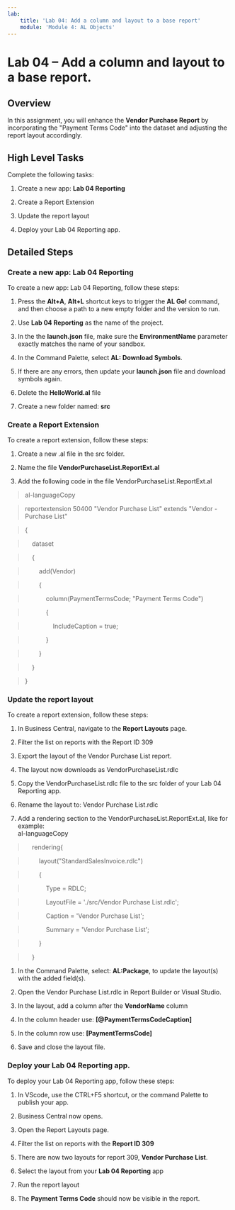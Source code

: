 ```yaml
---
lab:
    title: 'Lab 04: Add a column and layout to a base report'
    module: 'Module 4: AL Objects'
---
```


Lab 04 – Add a column and layout to a base report.
==================================================

Overview
--------

In this assignment, you will enhance the **Vendor Purchase Report** by
incorporating the "Payment Terms Code" into the dataset and adjusting the report
layout accordingly.

High Level Tasks
----------------

Complete the following tasks:

1.  Create a new app: **Lab 04 Reporting**

2.  Create a Report Extension

3.  Update the report layout

4.  Deploy your Lab 04 Reporting app.

Detailed Steps
--------------

### Create a new app: Lab 04 Reporting

To create a new app: Lab 04 Reporting, follow these steps:

1.  Press the **Alt+A**, **Alt+L** shortcut keys to trigger the **AL Go!**
    command, and then choose a path to a new empty folder and the version to
    run.

2.  Use **Lab 04 Reporting** as the name of the project.

3.  In the the **launch.json** file, make sure the **EnvironmentName** parameter
    exactly matches the name of your sandbox.

4.  In the Command Palette, select **AL: Download Symbols**.

5.  If there are any errors, then update your **launch.json** file and download
    symbols again.

6.  Delete the **HelloWorld.al** file

7.  Create a new folder named: **src**

### Create a Report Extension

To create a report extension, follow these steps:

1.  Create a new .al file in the src folder.

2.  Name the file **VendorPurchaseList.ReportExt.al**

3.  Add the following code in the file VendorPurchaseList.ReportExt.al

>   al-languageCopy

>   reportextension 50400 "Vendor Purchase List" extends "Vendor - Purchase
>   List"

>   {

>       dataset

>       {

>           add(Vendor)

>           {

>               column(PaymentTermsCode; "Payment Terms Code")

>               {

>                   IncludeCaption = true;

>               }

>           }

>       }

>   }

### Update the report layout

To create a report extension, follow these steps:

1.  In Business Central, navigate to the **Report Layouts** page.

2.  Filter the list on reports with the Report ID 309

3.  Export the layout of the Vendor Purchase List report.

4.  The layout now downloads as VendorPurchaseList.rdlc

5.  Copy the VendorPurchaseList.rdlc file to the src folder of your Lab 04
    Reporting app.

6.  Rename the layout to: Vendor Purchase List.rdlc

7.  Add a rendering section to the VendorPurchaseList.ReportExt.al, like for
    example:  
    al-languageCopy

>       rendering{

>           layout("StandardSalesInvoice.rdlc")

>           {

>               Type = RDLC;

>               LayoutFile = './src/Vendor Purchase List.rdlc';

>               Caption = 'Vendor Purchase List';

>               Summary = 'Vendor Purchase List';

>           }

>       }

1.  In the Command Palette, select: **AL:Package**, to update the layout(s) with
    the added field(s).

2.  Open the Vendor Purchase List.rdlc in Report Builder or Visual Studio.

3.  In the layout, add a column after the **VendorName** column

4.  In the column header use: **[\@PaymentTermsCodeCaption]**

5.  In the column row use: **[PaymentTermsCode]**

6.  Save and close the layout file.

### Deploy your Lab 04 Reporting app.

To deploy your Lab 04 Reporting app, follow these steps:

1.  In VScode, use the CTRL+F5 shortcut, or the command Palette to publish your
    app.

2.  Business Central now opens.

3.  Open the Report Layouts page.

4.  Filter the list on reports with the **Report ID 309**

5.  There are now two layouts for report 309, **Vendor Purchase List**.

6.  Select the layout from your **Lab 04 Reporting** app

7.  Run the report layout

8.  The **Payment Terms Code** should now be visible in the report.
